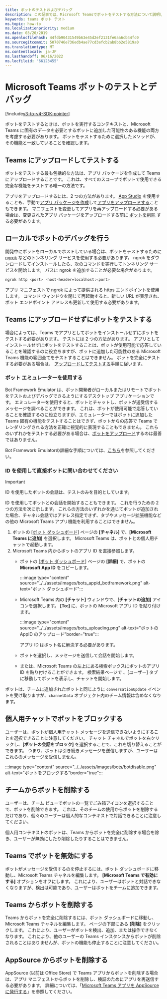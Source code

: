 ```yaml
---
title: ボットのテストおよびデバッグ
description: この記事では、Microsoft Teamsでボットをテストする方法について説明します
keywords: teams ボット テスト
ms.topic: how-to
ms.localizationpriority: medium
ms.date: 03/20/2019
ms.openlocfilehash: 44fdb90431549b63e45d2ef2131fe6aa6cb44fc0
ms.sourcegitcommit: 5070746e736edb4ae77cd3efcb2ab8bb2e5819a0
ms.translationtype: MT
ms.contentlocale: ja-JP
ms.lasthandoff: 06/16/2022
ms.locfileid: "66123455"
---
```

# <a name="test-and-debug-your-microsoft-teams-bot"></a>Microsoft Teams ボットのテストとデバッグ

[!include[v3-to-v4-SDK-pointer](~/includes/v3-to-v4-pointer-bots.md)]

ボットをテストするときは、ボットを実行するコンテキストと、Microsoft Teams に固有のデータを必要とするボットに追加した可能性のある機能の両方を考慮する必要があります。 ボットをテストするために選択したメソッドが、その機能と一致していることを確認します。

## <a name="test-by-uploading-to-teams"></a>Teams にアップロードしてテストする

ボットをテストする最も包括的な方法は、アプリ パッケージを作成して Teams にアップロードすることです。 これは、すべてのスコープでボットで使用できる完全な機能をテストする唯一の方法です。

アプリをアップロードするには、2 つの方法があります。 [App Studio](~/concepts/build-and-test/app-studio-overview.md) を使用することも、手動で[アプリ パッケージを作成](~/concepts/build-and-test/apps-package.md)して[アプリをアップロードする](~/concepts/deploy-and-publish/apps-upload.md)こともできます。 マニフェストを変更してアプリを再アップロードする必要がある場合は、変更されたアプリ パッケージをアップロードする前に [ボットを削除](#deleting-a-bot-from-teams) する必要があります。

## <a name="debug-your-bot-locally"></a>ローカルでボットのデバッグを行う

開発中にボットをローカルでホストしている場合は、ボットをテストするために [ngrok](https://ngrok.com/) などのトンネリング サービスを使用する必要があります。 ngrok をダウンロードしてインストールしたら、次のコマンドを実行してトンネリング サービスを開始します。 パスに ngrok を追加することが必要な場合があります。

```bash
ngrok http <port> -host-header=localhost:<port>
```

アプリ マニフェストで ngrok によって提供される https エンドポイントを使用します。 コマンド ウィンドウを閉じて再起動すると、新しい URL が表示され、ボット エンドポイント アドレスも更新して使用する必要があります。

## <a name="testing-your-bot-without-uploading-to-teams"></a>Teams にアップロードせずにボットをテストする

場合によっては、Teams でアプリとしてボットをインストールせずにボットをテストする必要があります。 テストには 2 つの方法があります。 アプリとしてインストールせずにボットをテストすることは、ボットが使用可能で応答していることを確認するのに役立ちますが、ボットに追加した可能性のある Microsoft Teams 機能の範囲全てをテストすることはできません。 ボットを完全にテストする必要がある場合は、 [アップロードしてテストする](#test-by-uploading-to-teams)手順に従います。

### <a name="use-the-bot-emulator"></a>ボット エミュレーターを使用する

Bot Framework Emulator は、ボット開発者がローカルまたはリモートでボットをテストおよびデバッグできるようにするデスクトップ アプリケーションです。 エミュレーターを使用すると、ボットとチャットし、ボットが送受信するメッセージを調べることができます。 これは、ボットが使用可能で応答していることを確認するのに役立ちますが、エミュレーターではボットに追加した Teams 固有の機能をテストすることはできず、ボットからの応答で Teams でレンダリングされる方法を正確に視覚的に表現することもできません。 これらのいずれかをテストする必要がある場合は、[ボットをアップロード](#test-by-uploading-to-teams)するのは最善ではありません。

Bot Framework Emulatorの詳細な手順については、[こちら](/azure/bot-service/bot-service-debug-emulator?view=azure-bot-service-4.0&preserve-view=true)を参照してください。

### <a name="talk-to-your-bot-directly-by-id"></a>ID を使用して直接ボットに問い合わせてください

>[!Important]
>ID を使用したボットの会話は、テストのみを目的としています。

ID を使用してボットとの会話を開始することもできます。 これを行うための 2 つの方法を次に示します。 これらの方法のいずれかを通じてボットが追加された場合、チャネル会話ではアドレス指定できず、タブやメッセージ拡張機能などの他の Microsoft Teams アプリ機能を利用することはできません。

1. ボットの [[ボット ダッシュボード]](https://dev.botframework.com/bots) ページの **[チャネル]** で、**[Microsoft Teams に追加]** を選択します。 Microsoft Teams は、ボットとの個人用チャットで起動します。
2. Microsoft Teams 内からボットのアプリ ID を直接参照します。
   * ボットの [[ボット ダッシュボード]](https://dev.botframework.com/bots) ページの **[詳細]** で、ボットの **Microsoft App ID** をコピーします。
  
      :::image type="content" source="../../assets/images/bots_appid_botframework.png" alt-text="ボット ダッシュボード":::
  
   * Microsoft Teams 内の **[チャット]** ウィンドウで、**[チャットの追加]** アイコンを選択します。 **[To:]** に、ボットの Microsoft アプリ ID を貼り付けます。
  
      :::image type="content" source="../../assets/images/bots_uploading.png" alt-text="ボットの AppID のアップロード"border="true":::

     アプリ ID はボット名に解決する必要があります。

   * ボットを選択し、メッセージを送信して会話を開始します。
   * または、Microsoft Teams の左上にある検索ボックスにボットのアプリ ID を貼り付けることができます。 検索結果ページで 、[ユーザー] タブに移動してボットを表示し、チャットを開始します。

ボットは、チームに追加されたボットと同じように `conversationUpdate` イベントを受け取りますが、`channelData` オブジェクト内のチーム情報は含めなくなります。

## <a name="blocking-a-bot-in-personal-chat"></a>個人用チャットでボットをブロックする

ユーザーは、ボットが個人用チャット メッセージを送信できないようにすることを選択できることに注意してください。 チャット チャネルでボットを右クリックし、**[ボットの会話をブロック]** を選択することで、これを切り替えることができます。 つまり、ボットは引き続きメッセージを送信しますが、ユーザーはこれらのメッセージを受信しません。

  :::image type="content" source="../../assets/images/bots/botdisable.png" alt-text="ボットをブロックする"border="true":::

## <a name="removing-a-bot-from-a-team"></a>チームからボットを削除する

ユーザーは、チーム ビューでボットの一覧でごみ箱アイコンを選択することで、ボットを削除できます。 これは、そのチームの使用からボットを削除するだけであり、個々のユーザーは個人的なコンテキストで対話できることに注意してください。

個人用コンテキストのボットは、Teams からボットを完全に削除する場合を除き、ユーザーが無効にしたり削除したりすることはできません。

## <a name="disabling-a-bot-in-teams"></a>Teams でボットを無効にする

ボットがメッセージを受信するのを停止するには、ボット ダッシュボードに移動し、Microsoft Teams チャネルを編集します。 **[Microsoft Teams で有効にする]** オプションをオフにします。 これにより、ユーザーはボットと対話できなくなりますが、検出は可能であり、ユーザーはボットをチームに追加できます。

## <a name="deleting-a-bot-from-teams"></a>Teams からボットを削除する

Teams からボットを完全に削除するには、ボット ダッシュボードに移動し、Microsoft Teams チャネルを編集します。 ページの下部にある **[削除]** をクリックします。 これにより、ユーザーがボットを検出、追加、または操作できなくなります。 これにより、他のユーザーの Teams インスタンスからボットが削除されることはありませんが、ボットの機能も停止することに注意してください。

## <a name="removing-your-bot-from-appsource"></a>AppSource からボットを削除する

AppSource (以前は Office Store) で Teams アプリからボットを削除する場合は、アプリ マニフェストからボットを削除し、検証のためにアプリを再送信する必要があります。 詳細については、「[Microsoft Teams アプリを AppSource に発行する](~/concepts/deploy-and-publish/apps-publish.md)」を参照してください。
